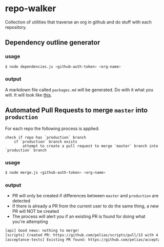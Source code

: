 # repo-walker

Collection of utilities that traverse an org in github and do stuff with each repository. 

## Dependency outline generator

### usage

```bash
$ node dependencies.js <github-auth-token> <org-name>
```

### output

A markdown file called `packages.md` will be generated. Do with it what you will.
It will look like [this](https://github.com/pelias/pelias/blob/master/package_outline.md).


## Automated Pull Requests to merge `master` into `production`

For each repo the following process is applied:

```
check if repo has `production` branch
    if `production` branch exists
        attempt to create a pull request to merge `master` branch into `production` branch
```

### usage 

```bash
$ node merge.js <github-auth-token> <org-name>
```

### output

* PR will only be created if differences between `master` and `production` are detected
* If there is already a PR from the current user to do the same thing, a new PR will NOT be created
* The process will alert you if an existing PR is found for doing what you're attempting

```bash
[api] Good news: nothing to merge!
[scripts] Created PR: https://github.com/pelias/scripts/pull/13 with 4 commits [30 add / 22 del / 3 files]
[acceptance-tests] Existing PR found: https://github.com/pelias/acceptance-tests/pull/162
```
